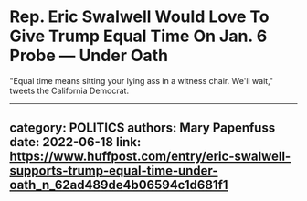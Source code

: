 # Rep. Eric Swalwell Would Love To Give Trump Equal Time On Jan. 6 Probe — Under Oath

"Equal time means sitting your lying ass in a witness chair. We'll wait," tweets the California Democrat.

---
category: POLITICS
authors: Mary Papenfuss
date: 2022-06-18
link: https://www.huffpost.com/entry/eric-swalwell-supports-trump-equal-time-under-oath_n_62ad489de4b06594c1d681f1
---
